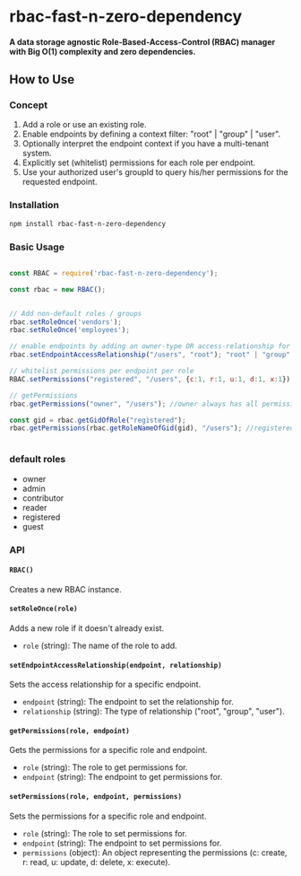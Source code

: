 # rbac-fast-n-zero-dependency

#### A data storage agnostic Role-Based-Access-Control (RBAC) manager with Big O(1) complexity and zero dependencies.

## How to Use

### Concept
1. Add a role or use an existing role.
2. Enable endpoints by defining a context filter: "root" | "group" | "user".
3. Optionally interpret the endpoint context if you have a multi-tenant system.
4. Explicitly set (whitelist) permissions for each role per endpoint.
5. Use your authorized user's groupId to query his/her permissions for the requested endpoint.

### Installation

```sh
npm install rbac-fast-n-zero-dependency
```

### Basic Usage

```javascript

const RBAC = require('rbac-fast-n-zero-dependency');

const rbac = new RBAC();


// Add non-default roles / groups
rbac.setRoleOnce('vendors');
rbac.setRoleOnce('employees');

// enable endpoints by adding an owner-type OR access-relationship for the endpoint 
rbac.setEndpointAccessRelationship("/users", "root"); "root" | "group" | "user"

// whitelist permissions per endpoint per role
RBAC.setPermissions("registered", "/users", {c:1, r:1, u:1, d:1, x:1});

// getPermissions
rbac.getPermissions("owner", "/users"); //owner always has all permissions if the endpoint was enabled

const gid = rbac.getGidOfRole("registered");
rbac.getPermissions(rbac.getRoleNameOfGid(gid), "/users"); //registered role permissions (apply filter if using root context)



```

### default roles
- owner
- admin
- contributor
- reader
- registered
- guest

### API

#### `RBAC()`

Creates a new RBAC instance.

#### `setRoleOnce(role)`

Adds a new role if it doesn't already exist.

- `role` (string): The name of the role to add.

#### `setEndpointAccessRelationship(endpoint, relationship)`

Sets the access relationship for a specific endpoint.

- `endpoint` (string): The endpoint to set the relationship for.
- `relationship` (string): The type of relationship ("root", "group", "user").

#### `getPermissions(role, endpoint)`

Gets the permissions for a specific role and endpoint.

- `role` (string): The role to get permissions for.
- `endpoint` (string): The endpoint to get permissions for.

#### `setPermissions(role, endpoint, permissions)`

Sets the permissions for a specific role and endpoint.

- `role` (string): The role to set permissions for.
- `endpoint` (string): The endpoint to set permissions for.
- `permissions` (object): An object representing the permissions (c: create, r: read, u: update, d: delete, x: execute).
